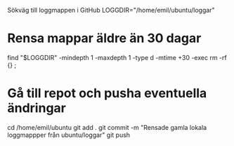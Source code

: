 

 Sökväg till loggmappen i GitHub
LOGGDIR="/home/emil/ubuntu/loggar"

# Rensa mappar äldre än 30 dagar
find "$LOGGDIR" -mindepth 1 -maxdepth 1 -type d -mtime +30 -exec rm -rf {} \;

# Gå till repot och pusha eventuella ändringar 
cd /home/emil/ubuntu
git add .
git commit -m "Rensade gamla lokala loggmappper från ubuntu/loggar"
git push
